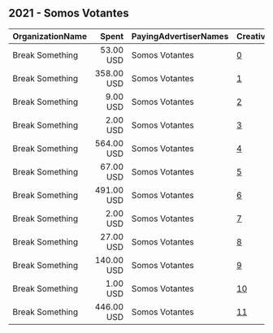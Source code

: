 ## 2021 - Somos Votantes 
|OrganizationName|Spent|PayingAdvertiserNames|CreativeUrls|Impressions|Genders|AgeBrackets|CountryCodes|BillingAddresses|CandidateBallotInformation|
|:---|---:|:---|:---|---:|:---|:---|:---|:---|:---|
|Break Something|53.00 USD|Somos Votantes|[0](https://www.snap.com/political-ads/asset/2376925a10dd16b768c44325a0ba95ec40c9c3f5e4f4c931265bf312f9fdc16e?mediaType=mp4)|2,976||18+|united states|"1768 Columbia Road NW #3,Washington,20009,US"|Somos Votantes|
|Break Something|358.00 USD|Somos Votantes|[1](https://www.snap.com/political-ads/asset/3aaa9da568b800c33ef2cf4fc188c20469eaf5034e3306170bab7647b8f55d6b?mediaType=mp4)|49,687||18+|united states|"1768 Columbia Road NW #3,Washington,20009,US"|Somos Votantes|
|Break Something|9.00 USD|Somos Votantes|[2](https://www.snap.com/political-ads/asset/01a2d4883956fbc6f803f59eb892691eabe1ea9234ee6d6c384aeac24e586327?mediaType=mp4)|1,826||18+|united states|"1768 Columbia Road NW #3,Washington,20009,US"|Somos Votantes|
|Break Something|2.00 USD|Somos Votantes|[3](https://www.snap.com/political-ads/asset/3aaa9da568b800c33ef2cf4fc188c20469eaf5034e3306170bab7647b8f55d6b?mediaType=mp4)|446||18+|united states|"1768 Columbia Road NW #3,Washington,20009,US"|Somos Votantes|
|Break Something|564.00 USD|Somos Votantes|[4](https://www.snap.com/political-ads/asset/11ccde11152d09563b2eea97224635f68690df2cac09d16db757ad9008840123?mediaType=mp4)|84,427||18+|united states|"1768 Columbia Road NW #3,Washington,20009,US"|Somos Votantes|
|Break Something|67.00 USD|Somos Votantes|[5](https://www.snap.com/political-ads/asset/bafa2220d7540984a83a3f33ac525d814ca114cd846f2f0ad51ced0994a71651?mediaType=mp4)|4,713||18+|united states|"1768 Columbia Road NW #3,Washington,20009,US"|Somos Votantes|
|Break Something|491.00 USD|Somos Votantes|[6](https://www.snap.com/political-ads/asset/01a2d4883956fbc6f803f59eb892691eabe1ea9234ee6d6c384aeac24e586327?mediaType=mp4)|53,951||18+|united states|"1768 Columbia Road NW #3,Washington,20009,US"|Somos Votantes|
|Break Something|2.00 USD|Somos Votantes|[7](https://www.snap.com/political-ads/asset/11ccde11152d09563b2eea97224635f68690df2cac09d16db757ad9008840123?mediaType=mp4)|542||18+|united states|"1768 Columbia Road NW #3,Washington,20009,US"|Somos Votantes|
|Break Something|27.00 USD|Somos Votantes|[8](https://www.snap.com/political-ads/asset/8322882e683949452017a6631c6a3ddc0b3d1a6fd294a9d6ee8e7d1d83fe4f37?mediaType=mp4)|2,167||18+|united states|"1768 Columbia Road NW #3,Washington,20009,US"|Somos Votantes|
|Break Something|140.00 USD|Somos Votantes|[9](https://www.snap.com/political-ads/asset/64f11c31e2562ff7e4de7b693d1e91b3b5b106c2dc089d21e2b4e9676863dea8?mediaType=mp4)|7,261||18+|united states|"1768 Columbia Road NW #3,Washington,20009,US"|Somos Votantes|
|Break Something|1.00 USD|Somos Votantes|[10](https://www.snap.com/political-ads/asset/872800d7c5f8eb1aff4efb9f00893bb8d2f68b9343bcee2bc265cb4b8a637d25?mediaType=mp4)|299||18+|united states|"1768 Columbia Road NW #3,Washington,20009,US"|Somos Votantes|
|Break Something|446.00 USD|Somos Votantes|[11](https://www.snap.com/political-ads/asset/872800d7c5f8eb1aff4efb9f00893bb8d2f68b9343bcee2bc265cb4b8a637d25?mediaType=mp4)|57,331||18+|united states|"1768 Columbia Road NW #3,Washington,20009,US"|Somos Votantes|
